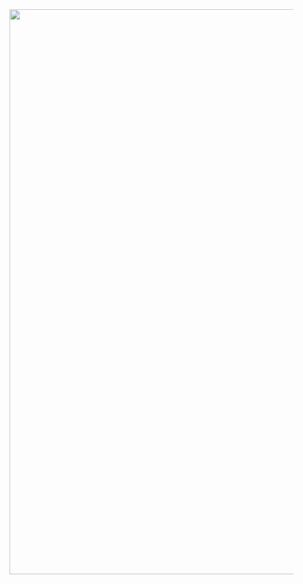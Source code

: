 <div id="header" align="center">
  <img src="https://avatars.mds.yandex.net/i?id=b03a9c09be12dfceefaae1c3b51cad33-5340698-images-thumbs&n=13" width="1000"/>
</div>